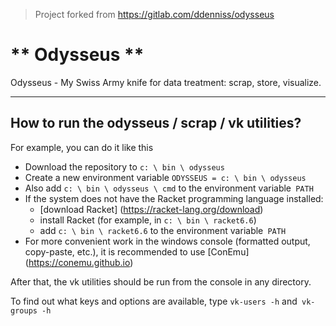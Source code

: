 > Project forked from https://gitlab.com/ddenniss/odysseus

# ** Odysseus **

Odysseus - My Swiss Army knife for data treatment: scrap, store, visualize.

---

## How to run the odysseus / scrap / vk utilities?


For example, you can do it like this

- Download the repository to `c: \ bin \ odysseus`
- Create a new environment variable `ODYSSEUS = c: \ bin \ odysseus`
- Also add `c: \ bin \ odysseus \ cmd` to the environment variable` PATH`
- If the system does not have the Racket programming language installed:
  - [download Racket] (https://racket-lang.org/download)
  - install Racket (for example, in `c: \ bin \ racket6.6`)
  - add `c: \ bin \ racket6.6` to the environment variable` PATH`
- For more convenient work in the windows console (formatted output, copy-paste, etc.), it is recommended to use [ConEmu] (https://conemu.github.io)

After that, the vk utilities should be run from the console in any directory.

To find out what keys and options are available, type `vk-users -h` and` vk-groups -h`


